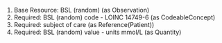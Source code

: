 1. Base Resource: BSL (random) (as Observation)
1. Required: BSL (random) code - LOINC 14749-6 (as CodeableConcept)
1. Required: subject of care (as Reference(Patient))
1. Required: BSL (random) value   - units mmol/L (as Quantity)
		